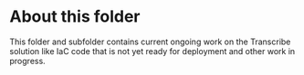 # About this folder

This folder and subfolder contains current ongoing work on the Transcribe solution like IaC code that is not yet ready for deployment and other work in progress.